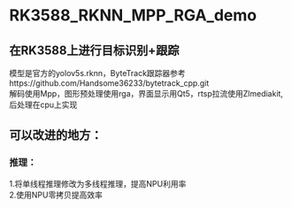 # RK3588_RKNN_MPP_RGA_demo
## 在RK3588上进行目标识别+跟踪  
模型是官方的yolov5s.rknn，ByteTrack跟踪器参考https://github.com/Handsome36233/bytetrack_cpp.git  
解码使用Mpp，图形预处理使用rga，界面显示用Qt5，rtsp拉流使用Zlmediakit,后处理在cpu上实现  
## 可以改进的地方：  
### 推理：  
1.将单线程推理修改为多线程推理，提高NPU利用率  
2.使用NPU零拷贝提高效率  
